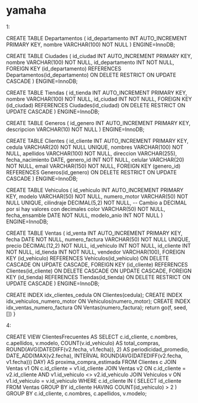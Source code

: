 # yamaha
1: 

CREATE TABLE Departamentos (
    id_departamento INT AUTO_INCREMENT PRIMARY KEY,
    nombre VARCHAR(100) NOT NULL
) ENGINE=InnoDB;

CREATE TABLE Ciudades (
    id_ciudad INT AUTO_INCREMENT PRIMARY KEY,
    nombre VARCHAR(100) NOT NULL,
    id_departamento INT NOT NULL,
    FOREIGN KEY (id_departamento) REFERENCES Departamentos(id_departamento) ON DELETE RESTRICT ON UPDATE CASCADE
) ENGINE=InnoDB;

CREATE TABLE Tiendas (
    id_tienda INT AUTO_INCREMENT PRIMARY KEY,
    nombre VARCHAR(100) NOT NULL,
    id_ciudad INT NOT NULL,
    FOREIGN KEY (id_ciudad) REFERENCES Ciudades(id_ciudad) ON DELETE RESTRICT ON UPDATE CASCADE
) ENGINE=InnoDB;

CREATE TABLE Generos (
    id_genero INT AUTO_INCREMENT PRIMARY KEY,
    descripcion VARCHAR(10) NOT NULL
) ENGINE=InnoDB;

CREATE TABLE Clientes (
    id_cliente INT AUTO_INCREMENT PRIMARY KEY,
    cedula VARCHAR(20) NOT NULL UNIQUE,
    nombres VARCHAR(100) NOT NULL,
    apellidos VARCHAR(100) NOT NULL,
    direccion VARCHAR(255),
    fecha_nacimiento DATE,
    genero_id INT NOT NULL,
    celular VARCHAR(20) NOT NULL,
    email VARCHAR(150) NOT NULL,
    FOREIGN KEY (genero_id) REFERENCES Generos(id_genero) ON DELETE RESTRICT ON UPDATE CASCADE
) ENGINE=InnoDB;

CREATE TABLE Vehiculos (
    id_vehiculo INT AUTO_INCREMENT PRIMARY KEY,
    modelo VARCHAR(50) NOT NULL,
    numero_motor VARCHAR(50) NOT NULL UNIQUE,
    cilindraje DECIMAL(5,2) NOT NULL,  -- Cambio a DECIMAL por si hay valores con decimales
    color VARCHAR(50) NOT NULL,
    fecha_ensamble DATE NOT NULL,
    modelo_anio INT NOT NULL
) ENGINE=InnoDB;

CREATE TABLE Ventas (
    id_venta INT AUTO_INCREMENT PRIMARY KEY,
    fecha DATE NOT NULL,
    numero_factura VARCHAR(50) NOT NULL UNIQUE,
    precio DECIMAL(12,2) NOT NULL,
    id_vehiculo INT NOT NULL,
    id_cliente INT NOT NULL,
    id_tienda INT NOT NULL,
    vendedor VARCHAR(100),
    FOREIGN KEY (id_vehiculo) REFERENCES Vehiculos(id_vehiculo) ON DELETE CASCADE ON UPDATE CASCADE,
    FOREIGN KEY (id_cliente) REFERENCES Clientes(id_cliente) ON DELETE CASCADE ON UPDATE CASCADE,
    FOREIGN KEY (id_tienda) REFERENCES Tiendas(id_tienda) ON DELETE RESTRICT ON UPDATE CASCADE
) ENGINE=InnoDB;

CREATE INDEX idx_clientes_cedula ON Clientes(cedula);
CREATE INDEX idx_vehiculos_numero_motor ON Vehiculos(numero_motor);
CREATE INDEX idx_ventas_numero_factura ON Ventas(numero_factura);
  return go(f, seed, [])
}


4:

CREATE VIEW ClientesFrecuentes AS
SELECT 
    c.id_cliente, 
    c.nombres, 
    c.apellidos, 
    v.modelo, 
    COUNT(v.id_vehiculo) AS total_compras, 
    ROUND(AVG(DATEDIFF(v2.fecha, v1.fecha)), 2) AS periodicidad_promedio,
    DATE_ADD(MAX(v2.fecha), INTERVAL ROUND(AVG(DATEDIFF(v2.fecha, v1.fecha))) DAY) AS proxima_compra_estimada
FROM Clientes c
JOIN Ventas v1 ON c.id_cliente = v1.id_cliente
JOIN Ventas v2 ON c.id_cliente = v2.id_cliente AND v1.id_vehiculo <> v2.id_vehiculo
JOIN Vehiculos v ON v1.id_vehiculo = v.id_vehiculo
WHERE c.id_cliente IN (
    SELECT id_cliente FROM Ventas GROUP BY id_cliente HAVING COUNT(id_vehiculo) > 2
)
GROUP BY c.id_cliente, c.nombres, c.apellidos, v.modelo;

